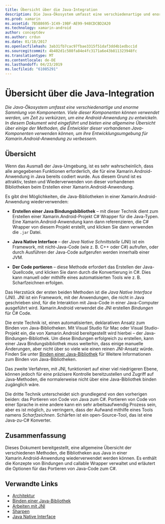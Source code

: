 ```yaml
---
title: Übersicht über die Java-Integration
description: Die Java-Ökosystem umfasst eine verschiedenartige und enorme Sammlung von Komponenten. Viele dieser Komponenten können verwendet werden, um Zeit zu verkürzen, um eine Android-Anwendung zu entwickeln. In diesem Dokument wird eingeführt und bieten eine allgemeine Übersicht über einige der Methoden, die Entwickler dieser vorhandenen Java-Komponenten verwenden können, um ihre Entwicklungsumgebung für Xamarin.Android-Anwendung zu verbessern.
ms.prod: xamarin
ms.assetid: 7B5B8695-1C49-19BF-AE99-948CDCBD2A20
ms.technology: xamarin-android
author: conceptdev
ms.author: crdun
ms.date: 01/18/2017
ms.openlocfilehash: 3ab31fb7cac97fbae3315f51daf3dd4b1edbcc1d
ms.sourcegitcommit: 4b402d1c508fa84e4fc3171a6e43b811323948fc
ms.translationtype: MT
ms.contentlocale: de-DE
ms.lasthandoff: 04/23/2019
ms.locfileid: "61085291"
---
```

# <a name="java-integration-overview"></a>Übersicht über die Java-Integration

_Die Java-Ökosystem umfasst eine verschiedenartige und enorme Sammlung von Komponenten. Viele dieser Komponenten können verwendet werden, um Zeit zu verkürzen, um eine Android-Anwendung zu entwickeln. In diesem Dokument wird eingeführt und bieten eine allgemeine Übersicht über einige der Methoden, die Entwickler dieser vorhandenen Java-Komponenten verwenden können, um ihre Entwicklungsumgebung für Xamarin.Android-Anwendung zu verbessern._


## <a name="overview"></a>Übersicht

Wenn das Ausmaß der Java-Umgebung, ist es sehr wahrscheinlich, dass alle angegebenen Funktionen erforderlich, die für eine Xamarin.Android-Anwendung in Java bereits codiert wurde. Aus diesem Grund ist es attraktiv, testen und Wiederverwenden von dieser vorhandenen Bibliotheken beim Erstellen einer Xamarin.Android-Anwendung. 

Es gibt drei Möglichkeiten, die Java-Bibliotheken in einer Xamarin.Android-Anwendung wiederverwenden: 

-   **Erstellen einer Java Bindungsbibliothek** &ndash; mit dieser Technik dient zum Erstellen einer Xamarin.Android-Projekt C# Wrapper für die Java-Typen. Eine Xamarin.Android-Anwendung kann dann referenzieren, die C# Wrapper von diesem Projekt erstellt, und klicken Sie dann verwenden die `.jar` Datei. 

-   **Java Native Interface** &ndash; der *Java Native* *Schnittstelle* (JNI) ist ein Framework, mit nicht-Java-Code (wie z. B. C++ oder C#) aufrufen, oder durch Ausführen der Java-Code aufgerufen werden innerhalb einer JVM. 

-   **Der Code portieren** &ndash; diese Methode erfordert das Erstellen der Java-Quellcode, und klicken Sie dann durch die Konvertierung in C#. Dies kann manuell oder mithilfe eines automatisierten Tools wie z. B. Scharfzeichnen erfolgen. 

Das Herzstück der ersten beiden Methoden ist die *Java Native Interface* (JNI). JNI ist ein Framework, mit der Anwendungen, die nicht in Java geschrieben sind, für die Interaktion mit Java-Code in einer Java-Computer ausgeführt wird. Xamarin.Android verwendet die JNI erstellen *Bindungen* für C# Code. 

Die erste Technik ist, einen automatisierten, deklarativen Ansatz zum Binden von Java-Bibliotheken. Mit Visual Studio für Mac oder Visual Studio-Projekt ein, die von Xamarin.Android bereitgestellt wird hierbei &ndash; der Java-Bindungen-Bibliothek. Um diese Bindungen erfolgreich zu erstellen, kann einer Java Bindungsbibliothek muss weiterhin, dass einige manuelle Änderungen, aber nicht über so viele wie einen reinen JNI-Ansatz würde. Finden Sie unter [Binden einer Java-Bibliothek](~/android/platform/binding-java-library/index.md) für Weitere Informationen zum Binden von Java-Bibliotheken. 

Das zweite Verfahren, mit JNI, funktioniert auf einer viel niedrigeren Ebene, können jedoch für eine präzisere Kontrolle bereitzustellen und Zugriff auf Java-Methoden, die normalerweise nicht über eine Java-Bibliothek binden zugänglich wäre. 

Die dritte Technik unterscheidet sich grundlegend von den vorherigen beiden: das Portieren von Code von Java zum C#. Portieren von Code von einer Sprache in eine andere kann ein sehr arbeitsaufwendig Prozess sein, aber es ist möglich, zu verringern, dass der Aufwand mithilfe eines Tools namens *Scharfzeichnen*. Schärfen ist ein open-Source-Tool, das ist eine Java-zu-C# Konverter. 



## <a name="summary"></a>Zusammenfassung

Dieses Dokument bereitgestellt, eine allgemeine Übersicht der verschiedenen Methoden, die Bibliotheken aus Java in einer Xamarin.Android-Anwendung wiederverwendet werden können. Es enthält die Konzepte von Bindungen und callable Wrapper verwaltet und erläutert die Optionen für das Portieren von Java-Code zum C#. 


## <a name="related-links"></a>Verwandte Links

- [Architektur](~/android/internals/architecture.md)
- [Binden einer Java-Bibliothek](~/android/platform/binding-java-library/index.md)
- [Arbeiten mit JNI](~/android/platform/java-integration/working-with-jni.md)
- [Sharpen](https://github.com/slluis/sharpen)
- [Java Native Interface](http://docs.oracle.com/javase/7/docs/technotes~/jni/index.html)
